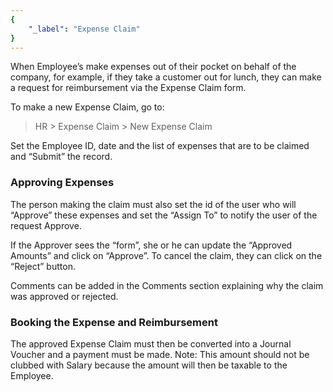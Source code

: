```yaml
---
{
	"_label": "Expense Claim"
}
---
```

When Employee’s make expenses out of their pocket on behalf of the company, for example, if they take a customer out for lunch, they can make a request for reimbursement via the Expense Claim form. 

To make a new Expense Claim, go to:

> HR > Expense Claim > New Expense Claim

Set the Employee ID, date and the list of expenses that are to be claimed and “Submit” the record.

### Approving Expenses

The person making the claim must also set the id of the user who will “Approve” these expenses and set the “Assign To” to notify the user of the request Approve.

If the Approver sees the “form”, she or he can update the “Approved Amounts” and click on “Approve”. To cancel the claim, they can click on the “Reject” button.

Comments can be added in the Comments section explaining why the claim was approved or rejected.

### Booking the Expense and Reimbursement

The approved Expense Claim must then be converted into a Journal Voucher and a payment must be made. Note: This amount should not be clubbed with Salary because the amount will then be taxable to the Employee.
